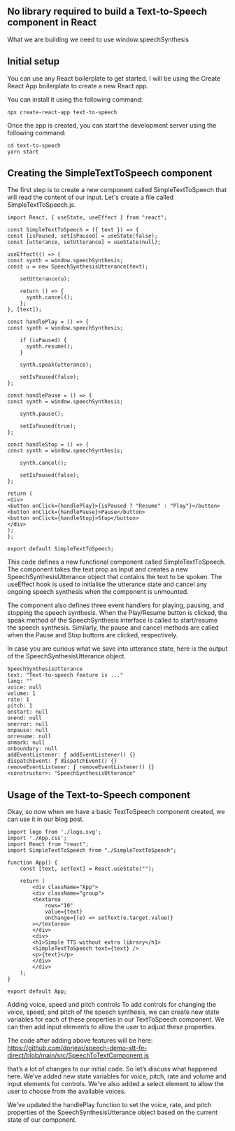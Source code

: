## No library required to build a Text-to-Speech component in React
What we are building we need to use window.speechSynthesis

## Initial setup
You can use any React boilerplate to get started. I will be using the Create React App boilerplate to create a new React app.

You can install it using the following command:

    npx create-react-app text-to-speech
Once the app is created, you can start the development server using the following command:

    cd text-to-speech
    yarn start

## Creating the SimpleTextToSpeech component
The first step is to create a new component called SimpleTextToSpeech that will read the content of our input. Let's create a file called SimpleTextToSpeech.js.

    import React, { useState, useEffect } from "react";

    const SimpleTextToSpeech = ({ text }) => {
    const [isPaused, setIsPaused] = useState(false);
    const [utterance, setUtterance] = useState(null);
    
    useEffect(() => {
    const synth = window.speechSynthesis;
    const u = new SpeechSynthesisUtterance(text);
    
        setUtterance(u);
    
        return () => {
          synth.cancel();
        };
    }, [text]);
    
    const handlePlay = () => {
    const synth = window.speechSynthesis;
    
        if (isPaused) {
          synth.resume();
        }
    
        synth.speak(utterance);
    
        setIsPaused(false);
    };
    
    const handlePause = () => {
    const synth = window.speechSynthesis;
    
        synth.pause();
    
        setIsPaused(true);
    };
    
    const handleStop = () => {
    const synth = window.speechSynthesis;
    
        synth.cancel();
    
        setIsPaused(false);
    };
    
    return (
    <div>
    <button onClick={handlePlay}>{isPaused ? "Resume" : "Play"}</button>
    <button onClick={handlePause}>Pause</button>
    <button onClick={handleStop}>Stop</button>
    </div>
    );
    };
    
    export default SimpleTextToSpeech;

This code defines a new functional component called SimpleTextToSpeech. The component takes the text prop as input and creates a new SpeechSynthesisUtterance object that contains the text to be spoken. The useEffect hook is used to initialise the utterance state and cancel any ongoing speech synthesis when the component is unmounted.

The component also defines three event handlers for playing, pausing, and stopping the speech synthesis. When the Play/Resume button is clicked, the speak method of the SpeechSynthesis interface is called to start/resume the speech synthesis. Similarly, the pause and cancel methods are called when the Pause and Stop buttons are clicked, respectively.

In case you are curious what we save into utterance state, here is the output of the SpeechSynthesisUtterance object.

    SpeechSynthesisUtterance
    text: "Text-to-speech feature is ..."
    lang: ""
    voice: null
    volume: 1
    rate: 1
    pitch: 1
    onstart: null
    onend: null
    onerror: null
    onpause: null
    onresume: null
    onmark: null
    onboundary: null
    addEventListener: ƒ addEventListener() {}
    dispatchEvent: ƒ dispatchEvent() {}
    removeEventListener: ƒ removeEventListener() {}
    <constructor>: "SpeechSynthesisUtterance"

## Usage of the Text-to-Speech component
Okay, so now when we have a basic TextToSpeech component created, we can use it in our blog post.

    import logo from './logo.svg';
    import './App.css';
    import React from "react";
    import SimpleTextToSpeech from "./SimpleTextToSpeech";
    
    function App() {
        const [text, setText] = React.useState("");
    
        return (
            <div className="App">
            <div className="group">
            <textarea
                rows="10"
                value={text}
                onChange={(e) => setText(e.target.value)}
            ></textarea>
            </div>
            <div>
            <h1>Simple TTS without extra library</h1>
            <SimpleTextToSpeech text={text} />
            <p>{text}</p>
            </div>
            </div>
        );
    }
    
    export default App;


Adding voice, speed and pitch controls
To add controls for changing the voice, speed, and pitch of the speech synthesis, we can create new state variables for each of these properties in our TextToSpeech component. We can then add input elements to allow the user to adjust these properties.

The code after adding above features will be here:
https://github.com/dorjear/speech-demo-stt-fe-direct/blob/main/src/SpeechToTextComponent.js


that’s a lot of changes to our initial code. So let’s discuss what happened here. We’ve added new state variables for voice, pitch, rate and volume and input elements for controls. We've also added a select element to allow the user to choose from the available voices.

We’ve updated the handlePlay function to set the voice, rate, and pitch properties of the SpeechSynthesisUtterance object based on the current state of our component.

